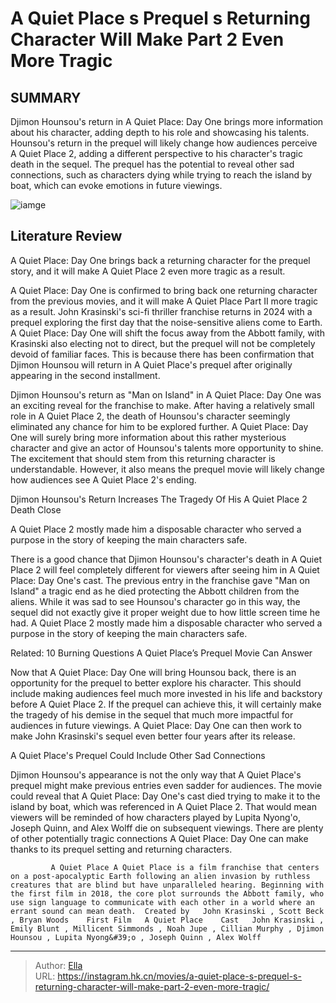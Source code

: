 # A Quiet Place s Prequel s Returning Character Will Make Part 2 Even More Tragic


## SUMMARY 



  Djimon Hounsou&#39;s return in A Quiet Place: Day One brings more information about his character, adding depth to his role and showcasing his talents.   Hounsou&#39;s return in the prequel will likely change how audiences perceive A Quiet Place 2, adding a different perspective to his character&#39;s tragic death in the sequel.   The prequel has the potential to reveal other sad connections, such as characters dying while trying to reach the island by boat, which can evoke emotions in future viewings.  

![iamge](https://static1.srcdn.com/wordpress/wp-content/uploads/wm/2023/10/a-quiet-place-day-one-djimon-hounsou-return.jpg)

## Literature Review
A Quiet Place: Day One brings back a returning character for the prequel story, and it will make A Quiet Place 2 even more tragic as a result.




A Quiet Place: Day One is confirmed to bring back one returning character from the previous movies, and it will make A Quiet Place Part II more tragic as a result. John Krasinski&#39;s sci-fi thriller franchise returns in 2024 with a prequel exploring the first day that the noise-sensitive aliens come to Earth. A Quiet Place: Day One will shift the focus away from the Abbott family, with Krasinski also electing not to direct, but the prequel will not be completely devoid of familiar faces. This is because there has been confirmation that Djimon Hounsou will return in A Quiet Place&#39;s prequel after originally appearing in the second installment.




Djimon Hounsou&#39;s return as &#34;Man on Island&#34; in A Quiet Place: Day One was an exciting reveal for the franchise to make. After having a relatively small role in A Quiet Place 2, the death of Hounsou&#39;s character seemingly eliminated any chance for him to be explored further. A Quiet Place: Day One will surely bring more information about this rather mysterious character and give an actor of Hounsou&#39;s talents more opportunity to shine. The excitement that should stem from this returning character is understandable. However, it also means the prequel movie will likely change how audiences see A Quiet Place 2&#39;s ending.


 Djimon Hounsou&#39;s Return Increases The Tragedy Of His A Quiet Place 2 Death 
   Close     



A Quiet Place 2 mostly made him a disposable character who served a purpose in the story of keeping the main characters safe.







There is a good chance that Djimon Hounsou&#39;s character&#39;s death in A Quiet Place 2 will feel completely different for viewers after seeing him in A Quiet Place: Day One&#39;s cast. The previous entry in the franchise gave &#34;Man on Island&#34; a tragic end as he died protecting the Abbott children from the aliens. While it was sad to see Hounsou&#39;s character go in this way, the sequel did not exactly give it proper weight due to how little screen time he had. A Quiet Place 2 mostly made him a disposable character who served a purpose in the story of keeping the main characters safe.

Related: 10 Burning Questions A Quiet Place’s Prequel Movie Can Answer

Now that A Quiet Place: Day One will bring Hounsou back, there is an opportunity for the prequel to better explore his character. This should include making audiences feel much more invested in his life and backstory before A Quiet Place 2. If the prequel can achieve this, it will certainly make the tragedy of his demise in the sequel that much more impactful for audiences in future viewings. A Quiet Place: Day One can then work to make John Krasinski&#39;s sequel even better four years after its release.






 A Quiet Place&#39;s Prequel Could Include Other Sad Connections 
          

Djimon Hounsou&#39;s appearance is not the only way that A Quiet Place&#39;s prequel might make previous entries even sadder for audiences. The movie could reveal that A Quiet Place: Day One&#39;s cast died trying to make it to the island by boat, which was referenced in A Quiet Place 2. That would mean viewers will be reminded of how characters played by Lupita Nyong&#39;o, Joseph Quinn, and Alex Wolff die on subsequent viewings. There are plenty of other potentially tragic connections A Quiet Place: Day One can make thanks to its prequel setting and returning characters.

             A Quiet Place A Quiet Place is a film franchise that centers on a post-apocalyptic Earth following an alien invasion by ruthless creatures that are blind but have unparalleled hearing. Beginning with the first film in 2018, the core plot surrounds the Abbott family, who use sign language to communicate with each other in a world where an errant sound can mean death.  Created by   John Krasinski , Scott Beck , Bryan Woods    First Film   A Quiet Place    Cast   John Krasinski , Emily Blunt , Millicent Simmonds , Noah Jupe , Cillian Murphy , Djimon Hounsou , Lupita Nyong&#39;o , Joseph Quinn , Alex Wolff       





---

> Author: [Ella](https://instagram.hk.cn/)  
> URL: https://instagram.hk.cn/movies/a-quiet-place-s-prequel-s-returning-character-will-make-part-2-even-more-tragic/  


